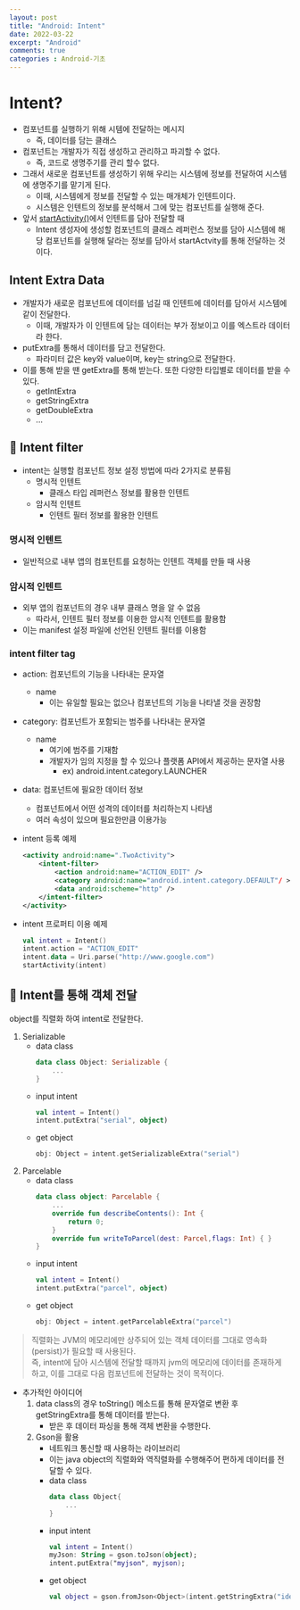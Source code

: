 ```yaml
---
layout: post
title: "Android: Intent"
date: 2022-03-22
excerpt: "Android"
comments: true
categories : Android-기초
---
```


# Intent?
- 컴포넌트를 실행하기 위해 시템에 전달하는 메시지
    - 즉, 데이터를 담는 클래스
- 컴포넌트는 개발자가 직접 생성하고 관리하고 파괴할 수 없다.
    - 즉, 코드로 생명주기를 관리 할수 없다.
- 그래서 새로운 컴포넌트를 생성하기 위해 우리는 시스템에 정보를 전달하여 시스템에 생명주기를 맡기게 된다.
    - 이때, 시스템에게 정보를 전달할 수 있는 매개체가 인텐트이다.
    - 시스템은 인텐트의 정보를 분석해서 그에 맞는 컴포넌트를 실행해 준다.
- 앞서 [startActivity()](./2022-03-22-Activity.md#🎯-startactivity)에서 인텐트를 담아 전달할 때
    - Intent 생성자에 생성할 컴포넌트의 클래스 레퍼런스 정보를 담아 시스템에 해당 컴포넌트를 실행해 달라는 정보를 담아서 startActvity를 통해 전달하는 것이다.

## Intent Extra Data
- 개발자가 새로운 컴포넌트에 데이터를 넘길 때 인텐트에 데이터를 담아서 시스템에 같이 전달한다.
    - 이때, 개발자가 이 인텐트에 담는 데이터는 부가 정보이고 이를 엑스트라 데이터라 한다.
- putExtra를 통해서 데이터를 담고 전달한다.
    - 파라미터 값은 key와 value이며, key는 string으로 전달한다.
- 이를 통해 받을 땐 getExtra를 통해 받는다. 또한 다양한 타입별로 데이터를 받을 수 있다.
    - getIntExtra
    - getStringExtra
    - getDoubleExtra
    - ...

## 🎯 Intent filter
- intent는 실행할 컴포넌트 정보 설정 방법에 따라 2가지로 분류됨
    - 명시적 인텐트
        - 클래스 타입 레퍼런스 정보를 활용한 인텐트
    - 암시적 인텐트
        - 인텐트 필터 정보를 활용한 인텐트
### 명시적 인텐트
- 일반적으로 내부 앱의 컴포턴트를 요청하는 인텐트 객체를 만들 때 사용
    
### 암시적 인텐트
- 외부 앱의 컴포넌트의 경우 내부 클래스 명을 알 수 없음
    - 따라서, 인텐트 필터 정보를 이용한 암시적 인텐트를 활용함
- 이는 manifest 설정 파일에 선언된 인텐트 필터를 이용함

### intent filter tag
- action: 컴포넌트의 기능을 나타내는 문자열
    - name
        - 이는 유일할 필요는 없으나 컴포넌트의 기능을 나타낼 것을 권장함
- category: 컴포넌트가 포함되는 범주를 나타내는 문자열
    - name
        - 여기에 범주를 기재함
        - 개발자가 임의 지정을 할 수 있으나 플랫폼 API에서 제공하는 문자열 사용
            - ex) android.intent.category.LAUNCHER
- data: 컴포넌트에 필요한 데이터 정보
    - 컴포넌트에서 어떤 성격의 데이터를 처리하는지 나타냄
    - 여러 속성이 있으며 필요한만큼 이용가능

- intent 등록 예제
    ```xml
    <activity android:name=".TwoActivity">
        <intent-filter>
            <action android:name="ACTION_EDIT" />
            <category android:name="android.intent.category.DEFAULT"/ >
            <data android:scheme="http" />
        </intent-filter>
    </activity>
    ```
- intent 프로퍼티 이용 예제
    ```kotlin
    val intent = Intent()
    intent.action = "ACTION_EDIT"
    intent.data = Uri.parse("http://www.google.com")
    startActivity(intent)
    ```


## 🎯 Intent를 통해 객체 전달
object를 직렬화 하여 intent로 전달한다.
1. Serializable
    - data class
        ```kotlin
        data class Object: Serializable {
            ...
        }
        ```
    - input intent
        ```kotlin
        val intent = Intent()
        intent.putExtra("serial", object)
        ```
    - get object
        ```kotlin
        obj: Object = intent.getSerializableExtra("serial")
        ```
2. Parcelable
    - data class
        ```kotlin
        data class object: Parcelable {
            ...
            override fun describeContents(): Int {
                return 0;
            }
            override fun writeToParcel(dest: Parcel,flags: Int) { }
        }
        ```
    - input intent
        ```kotlin
        val intent = Intent()
        intent.putExtra("parcel", object)
        ```
    - get object
        ```kotlin
        obj: Object = intent.getParcelableExtra("parcel")
        ```
> 직렬화는 JVM의 메모리에만 상주되어 있는 객체 데이터를 그대로 영속화(persist)가 필요할 때 사용된다.<br/>
> 즉, intent에 담아 시스템에 전달할 때까지 jvm의 메모리에 데이터를 존재하게 하고, 이를 그대로 다음 컴포넌트에 전달하는 것이 목적이다.

- 추가적인 아이디어
    1. data class의 경우 toString() 메소드를 통해 문자열로 변환 후 getStringExtra를 통해 데이터를 받는다.
        - 받은 후 데이터 파싱을 통해 객체 변환을 수행한다.
    2. Gson을 활용
        - 네트워크 통신할 때 사용하는 라이브러리
        - 이는 java object의 직렬화와 역직렬화를 수행해주어 편하게 데이터를 전달할 수 있다.
        - data class
            ```kotlin
            data class Object{
                ...
            }
            ```
        - input intent
            ```kotlin
            val intent = Intent()
            myJson: String = gson.toJson(object);
            intent.putExtra("myjson", myjson);
            ```
        - get object
            ```kotlin
            val object = gson.fromJson<Object>(intent.getStringExtra("identifier"), Object::class.java)
            ```